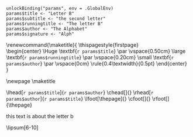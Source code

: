 <!-- set parameters in the R code chunk below -->

```{r echo=FALSE}
unlockBinding("params", env = .GlobalEnv)
params$title <- "Letter B"
params$subtitle <- "the second letter"
params$runningtitle <- "The letter B"
params$author <- "The Alphabet"
params$signature <- "Alph"
```

\renewcommand{\maketitle}{
  \thispagestyle{firstpage}  
    \begin{center}
      \Huge
      \textbf{`r params$title`}
      \par
      \vspace{0.50cm}
      \large
      \textbf{`r params$runningtitle`}
      \par
      \vspace{0.20cm}
      \small
      \textbf{`r params$author`}
      \par
      \vspace{0cm}
      \rule{0.4\textwidth}{0.5pt}
    \end{center}
}

\newpage
\maketitle

\lhead[`r params$title`]{`r params$author`}
\chead[]{}
\rhead[`r params$author`]{`r params$title`}
\lfoot[\thepage]{}
\cfoot[]{}
\rfoot[]{\thepage}

<!-- start writing your RMarkdown document below -->

this text is about the letter b

\lipsum[6-10]

